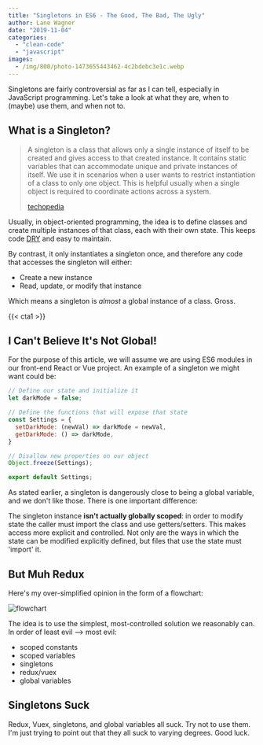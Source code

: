 ```yaml
---
title: "Singletons in ES6 - The Good, The Bad, The Ugly"
author: Lane Wagner
date: "2019-11-04"
categories: 
  - "clean-code"
  - "javascript"
images:
  - /img/800/photo-1473655443462-4c2bdebc3e1c.webp
---
```


Singletons are fairly controversial as far as I can tell, especially in JavaScript programming. Let's take a look at what they are, when to (maybe) use them, and when not to.

## What is a Singleton?

> A singleton is a class that allows only a single instance of itself to be created and gives access to that created instance. It contains static variables that can accommodate unique and private instances of itself. We use it in scenarios when a user wants to restrict instantiation of a class to only one object. This is helpful usually when a single object is required to coordinate actions across a system.
> 
> [techopedia](https://www.techopedia.com/definition/15830/singleton)

Usually, in object-oriented programming, the idea is to define classes and create multiple instances of that class, each with their own state. This keeps code [DRY](https://en.wikipedia.org/wiki/Don%27t_repeat_yourself) and easy to maintain.

By contrast, it only instantiates a singleton once, and therefore any code that accesses the singleton will either:

- Create a new instance
- Read, update, or modify that instance

Which means a singleton is _almost_ a global instance of a class. Gross.

{{< cta1 >}}

## I Can't Believe It's Not Global!

For the purpose of this article, we will assume we are using ES6 modules in our front-end React or Vue project. An example of a singleton we might want could be:

```js
// Define our state and initialize it
let darkMode = false;

// Define the functions that will expose that state
const Settings = {
  setDarkMode: (newVal) => darkMode = newVal,
  getDarkMode: () => darkMode,
}

// Disallow new properties on our object
Object.freeze(Settings);

export default Settings;
```

As stated earlier, a singleton is dangerously close to being a global variable, and we don't like those. There is one important difference:

The singleton instance **isn't actually globally scoped**: in order to modify state the caller must import the class and use getters/setters. This makes access more explicit and controlled. Not only are the ways in which the state can be modified explicitly defined, but files that use the state must 'import' it.

## But Muh Redux

Here's my over-simplified opinion in the form of a flowchart:

![flowchart](/img/800/Screen-Shot-2019-11-04-at-9.29.33-AM.png)

The idea is to use the simplest, most-controlled solution we reasonably can. In order of least evil --> most evil:

- scoped constants
- scoped variables
- singletons
- redux/vuex
- global variables

## Singletons Suck

Redux, Vuex, singletons, and global variables all suck. Try not to use them. I'm just trying to point out that they all suck to varying degrees. Good luck.
